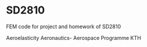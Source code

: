 # SD2810
FEM code for project and homework of SD2810 

Aeroelasticity 
Aeronautics- Aerospace Programme 
KTH 
